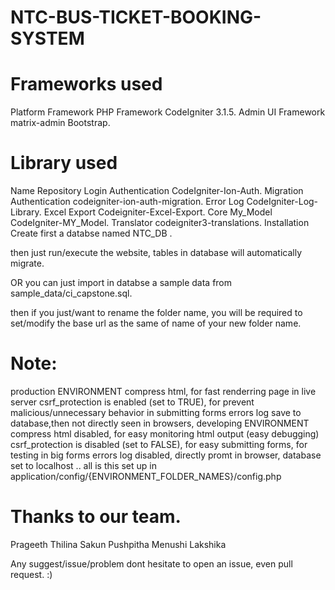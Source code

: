 # NTC-BUS-TICKET-BOOKING-SYSTEM

# Frameworks used

Platform	Framework
PHP Framework	CodeIgniter 3.1.5.
Admin UI Framework	matrix-admin Bootstrap.

# Library used

Name	Repository
Login Authentication	CodeIgniter-Ion-Auth.
Migration Authentication	codeigniter-ion-auth-migration.
Error Log	CodeIgniter-Log-Library.
Excel Export	Codeigniter-Excel-Export.
Core My_Model	CodeIgniter-MY_Model.
Translator	codeigniter3-translations.
Installation
Create first a databse named NTC_DB .

then just run/execute the website, tables in database will automatically migrate.

OR you can just import in databse a sample data from sample_data/ci_capstone.sql.

then if you just/want to rename the folder name, you will be required to set/modify the base url as the same of name of your new folder name.

# Note:

production ENVIRONMENT
compress html, for fast renderring page in live server
csrf_protection is enabled (set to TRUE), for prevent malicious/unnecessary behavior in submitting forms
errors log save to database,then not directly seen in browsers,
developing ENVIRONMENT
compress html disabled, for easy monitoring html output (easy debugging)
csrf_protection is disabled (set to FALSE), for easy submitting forms, for testing in big forms
errors log disabled, directly promt in browser,
database set to localhost
..
all is this set up in application/config/{ENVIRONMENT_FOLDER_NAMES}/config.php

# Thanks to our team.

Prageeth Thilina
Sakun Pushpitha
Menushi Lakshika

Any suggest/issue/problem dont hesitate to open an issue, even pull request. :)
